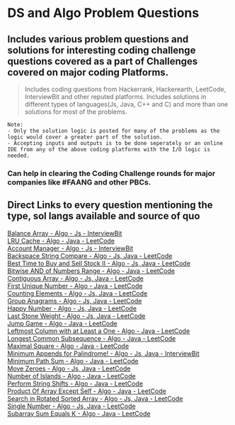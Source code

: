 # DS and Algo Problem Questions

## Includes various problem questions and solutions for interesting coding challenge questions covered as a part of Challenges covered on major coding Platforms.

> Includes coding questions from Hackerrank, Hackerearth, LeetCode, InterviewBit and other reputed platforms.
> Includes solutions in different types of languages(Js, Java, C++ and C) and more than one solutions for most of the problems.

```
Note: 
- Only the solution logic is posted for many of the problems as the logic would cover a greater part of the solution.
- Accepting inputs and outputs is to be done seperately or an online IDE from any of the above coding platforms with the I/O logic is needed.
```

### Can help in clearing the Coding Challenge rounds for major companies like #FAANG and other PBCs.

## Direct Links to every question mentioning the type, sol langs available and source of quo

[Balance Array - Algo - Js - InterviewBit](https://github.com/PavanAditya/problem-questions-which-need-brain-to-solve/tree/main/Balance-Array-Special-Elements)
<br />
[LRU Cache - Algo - Java - LeetCode](https://github.com/PavanAditya/problem-questions-which-need-brain-to-solve/tree/main/LRU-cache)
<br />
[Account Manager - Algo - Js - InterviewBit](https://github.com/PavanAditya/problem-questions-which-need-brain-to-solve/tree/main/account-manager-handling-requests)
<br />
[Backspace String Compare - Algo - Js, Java - LeetCode](https://github.com/PavanAditya/problem-questions-which-need-brain-to-solve/tree/main/account-manager-handling-requests)
<br />
[Best Time to Buy and Sell Stock II - Algo - Js, Java - LeetCode](https://github.com/PavanAditya/problem-questions-which-need-brain-to-solve/tree/main/best-time-to-buy-stock-II)
<br />
[Bitwise AND of Numbers Range - Algo - Java - LeetCode](https://github.com/PavanAditya/problem-questions-which-need-brain-to-solve/tree/main/bitwise-AND-of-numbers-range)
<br />
[Contiguous Array - Algo - Js, Java - LeetCode](https://github.com/PavanAditya/problem-questions-which-need-brain-to-solve/tree/main/contigiuos-array)
<br />
[First Unique Number - Algo - Java - LeetCode](https://github.com/PavanAditya/problem-questions-which-need-brain-to-solve/tree/main/first-unique-number)
<br />
[Counting Elements - Algo - Js, Java - LeetCode](https://github.com/PavanAditya/problem-questions-which-need-brain-to-solve/blob/main/counting-elements)
<br />
[Group Anagrams - Algo - Js, Java - LeetCode](https://github.com/PavanAditya/problem-questions-which-need-brain-to-solve/tree/main/group-anagrams)
<br />
[Happy Number - Algo - Js, Java - LeetCode](https://github.com/PavanAditya/problem-questions-which-need-brain-to-solve/tree/main/happy-number)
<br />
[Last Stone Weight - Algo - Js, Java - LeetCode](https://github.com/PavanAditya/problem-questions-which-need-brain-to-solve/tree/main/last-stone-weight)
<br />
[Jump Game - Algo - Java - LeetCode](https://github.com/PavanAditya/problem-questions-which-need-brain-to-solve/tree/main/jump-game)
<br />
[Leftmost Column with at Least a One - Algo - Java - LeetCode](https://github.com/PavanAditya/problem-questions-which-need-brain-to-solve/tree/main/leftmost-column-with-at-least-a-one)
<br />
[Longest Common Subsequence - Algo - Java - LeetCode](https://github.com/PavanAditya/problem-questions-which-need-brain-to-solve/tree/main/longest-common-subsequence)
<br />
[Maximal Square - Algo - Java - LeetCode](https://github.com/PavanAditya/problem-questions-which-need-brain-to-solve/tree/main/maximum-subarray)
<br />
[Minimum Appends for Palindrome! - Algo - Js, Java - InterviewBit](https://github.com/PavanAditya/problem-questions-which-need-brain-to-solve/tree/main/minimum-appends-for-a-palindrome)
<br />
[Minimum Path Sum - Algo - Java - LeetCode](https://github.com/PavanAditya/problem-questions-which-need-brain-to-solve/tree/main/minimum-path-sum)
<br />
[Move Zeroes - Algo - Js, Java - LeetCode](https://github.com/PavanAditya/problem-questions-which-need-brain-to-solve/tree/main/move-zeroes)
<br />
[Number of Islands - Algo - Java - LeetCode](https://github.com/PavanAditya/problem-questions-which-need-brain-to-solve/tree/main/number-of-islands)
<br />
[Perform String Shifts - Algo - Java - LeetCode](https://github.com/PavanAditya/problem-questions-which-need-brain-to-solve/tree/main/perform-string-shifts)
<br />
[Product Of Array Except Self - Algo - Java - LeetCode](https://github.com/PavanAditya/problem-questions-which-need-brain-to-solve/tree/main/product-of-array-except-self)
<br />
[Search in Rotated Sorted Array - Algo - Js, Java - LeetCode](https://github.com/PavanAditya/problem-questions-which-need-brain-to-solve/tree/main/search-in-rotated-sorted-array)
<br />
[Single Number - Algo - Js, Java - LeetCode](https://github.com/PavanAditya/problem-questions-which-need-brain-to-solve/tree/main/single-number)
<br />
[Subarray Sum Equals K - Algo - Java - LeetCode](https://github.com/PavanAditya/problem-questions-which-need-brain-to-solve/tree/main/subarray-sum-equals-K)
<br />
